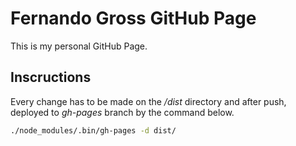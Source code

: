 # Fernando Gross GitHub Page

This is my personal GitHub Page.

## Inscructions

Every change has to be made on the */dist* directory and after push, deployed to *gh-pages* branch by the command below.

```bash
./node_modules/.bin/gh-pages -d dist/
```